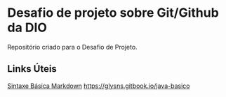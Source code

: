# Desafio de projeto sobre Git/Github da DIO
Repositório criado para o Desafio de Projeto.

## Links Úteis
[Sintaxe Básica Markdown](https://www.markdownguide.org/basic-syntax/)
https://glysns.gitbook.io/java-basico
